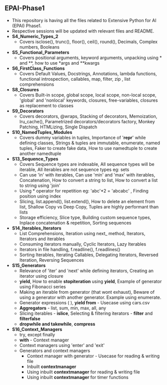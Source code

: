 ## EPAI-Phase1
 - This repository is having all the files related to Extensive Python for AI (EPAI) Phase1.
 - Respective sessions will be updated with relevant files and README.
 - **S4_Numeric_Types_2**
    - Covers isclose(), trunc(), floor(), ceil(), round(), Decimals, Complex numbers, Booleans
 - **S5_Functional_Parameters**
    - Covers positional arguments, keyword arguments, unpacking using * and **, how to use *args and **kwargs 
 - **S6_FirstClass_Functions**
    - Covers Default Values, Docstrings, Annotations, lambda functions, functional introspection, callables, map, filter, zip , list comprehensions
 - **S8_Closures**
    - Covers Built-in scope, global scope, local scope, non-local scope, 'global' and 'nonlocal' keywords, closures, free-variables, closures as replacement to classes
 - **S9_Decorators**
    - Covers decorators, @wraps, Stacking of decorators, Memoization, lru_cache(), Parametrized decorators/decorators factory, Monkey Patching, HTMLizing, Single Dispatch
 - **S10_NamedTuples_Modules**
    - Covers dummy variables in tuples, Importance of '__repr__' while defining classes, Strings & tuples are immutable, enumerate, named tuples, Faker to create fake data, How to use namedtuple to create another namedtuple
 - **S13_Sequence_Types**
    - Covers Sequence types are indexable, All sequence types will be iterable, All iterables are not sequence types eg: sets
    - Can use 'in' with iterables, Can use 'min' and 'max' with iterables, Concatenation, How to convert a string to list, How to convert a list to string using 'join'
    - Using * operator for repetition eg: 'abc'*2 = 'abcabc' , Finding position using index
    - Slicing, list.append(), list.extend(), How to delete an element from list, Shallow Copy vs Deep Copy, Tuples are highly performant than lists 
    - Storage efficiency, Slice type, Building custom sequence types, Inplace concatenation & repetition, Sorting sequences
 - **S14_Iterables_Iterators**
    - List Comprehensions, Iteration using next_ method, Iterators, Iterators and iterables 
    - Consuming iterators manually, Cyclic Iterators, Lazy Iterables
    - Iterators in file handling, f.readline(), f.readlines()
    - Sorting Iterables, Iterating Callables, Delegating Iterators, Reversed Iteration, Reversing Sequences
 - **S15_Generators**
    - Relevance of 'iter' and 'next' while defining iterators, Creating an iterator using closure
    - **yield**, How to enable **stopiteration** using **yield**, Example of generator using Fibonacci series
    - Making an iterable from generator (that wont exhaust), Beware of using a generator with another generator. Example using enumerate.
    - Generator expressions ( ), **yield from** - Usecase using cars.csv
    - **Aggregators** - list, sum, min, max, all, any
    - Slicing iterables - **islice**, Selecting & filtering iterators - **filter** and **filterfalse**
    - **dropwhile and takewhile**, **compress**   
 - **S16_Context_Managers**
    - try, except finally
    - **with** - Context manager
    - Context managers using 'enter' and 'exit'
    - Generators and context managers
        - Context manager with generator - Usecase for reading & writing file
        - Inbuilt **contextmanager**
        - Using inbuilt **contextmanager** for reading & writing file
        - Using inbuilt **contextmanager** for timer functions
        